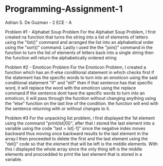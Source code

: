 # Programming-Assignment-1
Adrian S. De Guzman - 2 ECE - A

Problem #1 - Alphabet Soup Problem
For the Alphabet Soup Problem, I first created na function that turns the string into a list of elements of letters using the "list()" command and arranged the list into an alphabetical order using the "sort()" command. Lastly i used the the "join()" command in the function to turn the list of elements of letters back into a single string then the function will return the alphabetically ordered string

Problem #2 - Emoticon Problem
For the Emoticon Problem, I created a function which has an if-else conditional statement in which checks first if the statement has the specific words to turn into an emoticon using the said conditional statement "if" and "elif" then if that sentence has that specific word, it will replace the word with the emoticon using the replace command.If the sentence dont have the specific words to turn into an emoticon, it will pass through the fucntion without changing anything using the "else" function on the last line of the condition. the function will end with the sentence returning with or without changes to it. 

Problem #3
For the unpacking list problem, i first displayed the 1st element using the command "print(lst[0])", after that i stored the last element into a variable using the code "last = lst[-1]" since the negative index moves backward thus moving once backward results to the last element in the array.I then proceeded to delete the first and the last element using the "del()" code so that the element that will be left is the middle elements. With this i displayed the whole array since the only thing left is the middle elements and proccedded to print the last element that is stored in a variable.
